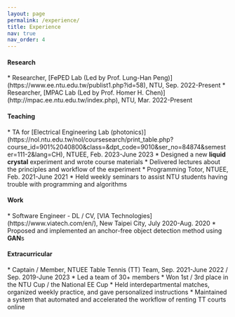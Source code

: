 ```yaml
---
layout: page
permalink: /experience/
title: Experience
nav: true
nav_order: 4
---
```


<h4>Research</h4>
* Researcher, [FePED Lab (Led by Prof. Lung-Han Peng)](https://www.ee.ntu.edu.tw/publist1.php?id=58), NTU, Sep. 2022-Present
* Researcher, [MPAC Lab (Led by Prof. Homer H. Chen)](http://mpac.ee.ntu.edu.tw/index.php), NTU, Mar. 2022-Present

<h4>Teaching</h4>
* TA for [Electrical Engineering Lab (photonics)](https://nol.ntu.edu.tw/nol/coursesearch/print_table.php?course_id=901%2040800&class=&dpt_code=9010&ser_no=84874&semester=111-2&lang=CH), NTUEE, Feb. 2023-June 2023
  * Designed a new <strong>liquid crystal</strong> experiment and wrote course materials
  * Delivered lectures about the principles and workflow of the experiment
* Programming Totor, NTUEE, Feb. 2021-June 2021
  * Held weekly seminars to assist NTU students having trouble with programming and algorithms

<h4>Work</h4>
* Software Engineer - DL / CV, [VIA Technologies](https://www.viatech.com/en/), New Taipei City, July 2020-Aug. 2020
  * Proposed and implemented an anchor-free object detection method using <strong>GAN</strong>s

<h4>Extracurricular</h4>
* Captain / Member, NTUEE Table Tennis (TT) Team, Sep. 2021-June 2022 / Sep. 2019-June 2023
  * Led a team of 30+ members
  * Won 1st / 3rd place in the NTU Cup / the National EE Cup
  * Held interdepartmental matches, organized weekly practice, and gave personalized instructions
  * Maintained a system that automated and accelerated the workflow of renting TT courts online